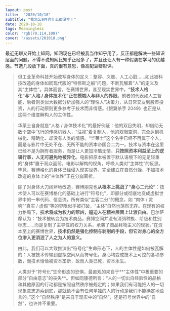 ```yaml
---
layout: post
title:  "2020/10/18"
subtitle: "我怎么9月也什么都没写！"
date: 2020-10-18
tags: Meaningless
color: 'rgb(79,114,108)'
cover: '/assets/201018.png'
---
```


最近无聊又开始上知网。知网现在已经被我当作知乎用了，反正都是解决一些知识层面的问题。不得不说知网比知乎正经多了，并且还让人有一种假装在学习的优越感。节选几段放下面，真的很有意思，像高配豆瓣影评。

> 但工业革命科技开始改写身体的定义：整容、义肢、人工心脏……如此被科技改造的身体如同现代版的“特修斯之船”问题，不断瓦解着“人”的定义及其“主体性”。具体而言，在赛博世界，甚至现实世界中，**“技术人格化”与“人格 / 身体技术化”正在模糊人与非人的界限**。前者的代表如人工智能，后者则类似大数据分析加强人的“理性人”决策力，从日常交友到股市投资，人的行动原则更多参考于技术而非情感。《银翼杀手 2049》也正是从这两个维度解构人的主体性。



> 华莱士自身就是“人格 / 身体技术化”的最好例证：他的双目失明，却借助无数个空中飞行的传感机器人，“注视”着复制人，他的双眼空洞，完全达到机械化、精确化、却没有人类的情感。“华莱士”这个名字已经不再属于个人，而是与影片中无处不在、无所不能的资本帝国合二为一。技术与资本在这里已经不是为拥有者服务，而是让人更加冷酷无情，**只按照资本利益至上的逻辑行事，人无可避免地被异化**。电影把原本被置于默认语境下的无足轻重的“身体”置于观众面前。电影以解构的视角，呼唤人类对“主体性”的反思。毕竟，赛博格化的身体已经侵入现实世界，完全建立在自然分娩、不加技术改造的身体上的“主体性”正在分崩离析。



> 除了对身体大刀阔斧地改造，赛博朋克也**从根本上挑战了“身心二元论”**：技术使人可以在赛博格化的基础上进行“符号化”，即部分或彻底地变成虚拟世界中的一串代码、信息流，所有类似“主客二分”的概念，如 “肉体 / 灵魂”“真实 / 虚假”等的界限似乎被打破，“主体”自然也荡然无存。在现有的权力格局下，**技术将成为权力的帮凶，逼迫人在精神层面上让渡自由**。巴尔萨摩认为：“技术被转变为技术商品，赛博空间并没有消弭种族、阶级和性别标志……而是复制了主导性的权力关系，承袭了商品拜物主义的现状。”在资本至上的赛博世界，**技术仍然是强化控制与剥削的手段，但它对身心的全方位渗入更消泯了人之为人的意义。**
>
> 由此，我们可以大致推演出“符号化”生命形态下，人的主体性是如何被瓦解的：人被技术传输到虚拟空间从而符号化，身心均变成技术上可控的各项参数，而技术恰恰被资本垄断，故而人类已死，资本永生。



> 人类对于“符号化”生命形态的恐惧，最直观的来自于**“主体性”中极重要的部分“自由意志”的丧失**。但如同康德所言：“人的一切出自经验性的品格和其他原因的行动都是按照自然秩序被规定的；如果我们有可能把人的一切现象意志追索到底，那就绝不会有任何单独的人的行动是我们不能确定地语言的。”这个“自然秩序”是来自于现实中的“自然”，还是符号世界中的“自然”，也许并不重要。